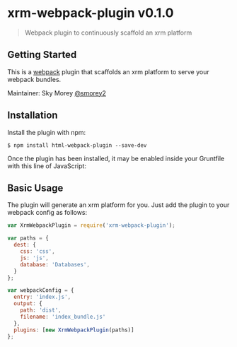 # xrm-webpack-plugin v0.1.0

> Webpack plugin to continuously scaffold an xrm platform 


## Getting Started
This is a [webpack](http://webpack.github.io/) plugin that scaffolds an xrm platform to serve your
webpack bundles.

Maintainer: Sky Morey [@smorey2](https://twitter.com/smorey2)

Installation
------------
Install the plugin with npm:
```shell
$ npm install html-webpack-plugin --save-dev
```

Once the plugin has been installed, it may be enabled inside your Gruntfile with this line of JavaScript:

Basic Usage
-----------

The plugin will generate an xrm platform for you. Just add the plugin to your webpack
config as follows:

```javascript
var XrmWebpackPlugin = require('xrm-webpack-plugin');

var paths = {
  dest: {
    css: 'css',
    js: 'js',
    database: 'Databases',
  }
};

var webpackConfig = {
  entry: 'index.js',
  output: {
    path: 'dist',
    filename: 'index_bundle.js'
  },
  plugins: [new XrmWebpackPlugin(paths)]
};
```